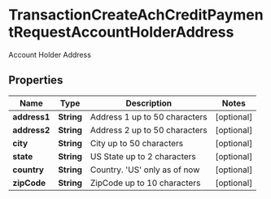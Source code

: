 

# TransactionCreateAchCreditPaymentRequestAccountHolderAddress

Account Holder Address

## Properties

| Name | Type | Description | Notes |
|------------ | ------------- | ------------- | -------------|
|**address1** | **String** | Address 1 up to 50 characters |  [optional] |
|**address2** | **String** | Address 2 up to 50 characters |  [optional] |
|**city** | **String** | City up to 50 characters |  [optional] |
|**state** | **String** | US State up to 2 characters |  [optional] |
|**country** | **String** | Country. &#39;US&#39; only as of now |  [optional] |
|**zipCode** | **String** | ZipCode up to 10 characters |  [optional] |



